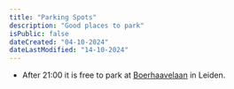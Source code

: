 ```yaml
---
title: "Parking Spots"
description: "Good places to park"
isPublic: false
dateCreated: "04-10-2024"
dateLastModified: "14-10-2024"
---
```


* After 21:00 it is free to park at
  [Boerhaavelaan](https://www.google.com/maps/place/Boerhaavelaan,+Leiden) in
  Leiden.
